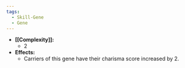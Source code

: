 ```yaml
---
tags:
  - Skill-Gene
  - Gene
---
```

- **[[Complexity]]:**
	- 2
- **Effects:**
	- Carriers of this gene have their charisma score increased by 2.
